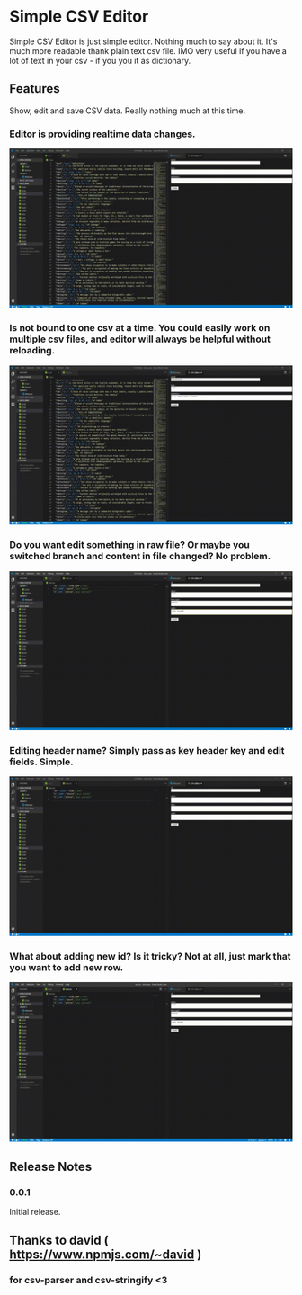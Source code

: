 # Simple CSV Editor

Simple CSV Editor is just simple editor. Nothing much to say about it. It's much more readable thank plain text csv file. IMO very useful if you have a lot of text in your csv - if you you it as dictionary.

## Features

Show, edit and save CSV data. Really nothing much at this time.

### Editor is providing realtime data changes.
![realtime_changes](https://raw.githubusercontent.com/Estivoo/csv-editor/master/gifs/realtime_view.gif "")

### Is not bound to one csv at a time. You could easily work on multiple csv files, and editor will always be helpful without reloading.
![realtime_switch](https://raw.githubusercontent.com/Estivoo/csv-editor/master/gifs/realtime_formupdate.gif "")

### Do you want edit something in raw file? Or maybe you switched branch and content in file changed? No problem.
![realtime_changes](https://raw.githubusercontent.com/Estivoo/csv-editor/master/gifs/fs_watch.gif "")

### Editing header name? Simply pass as key header key and edit fields. Simple.
![realtime_changes](https://raw.githubusercontent.com/Estivoo/csv-editor/master/gifs/header_change.gif "")

### What about adding new id? Is it tricky? Not at all, just mark that you want to add new row.
![realtime_changes](https://raw.githubusercontent.com/Estivoo/csv-editor/master/gifs/add_new.gif "")

## Release Notes

### 0.0.1

Initial release.

## Thanks to david ( https://www.npmjs.com/~david )

###  for csv-parser and csv-stringify <3

